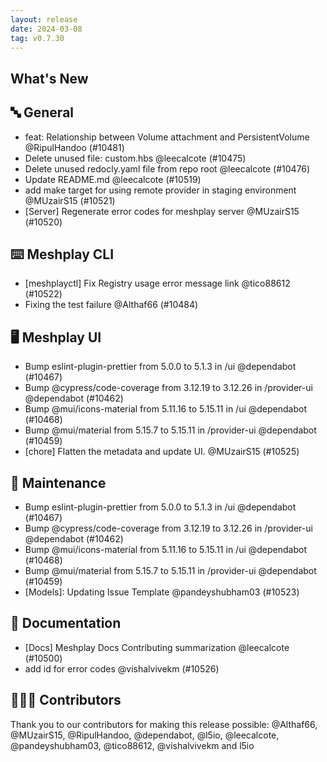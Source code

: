 ```yaml
---
layout: release
date: 2024-03-08
tag: v0.7.30
---
```


## What's New
## 🔤 General
- feat: Relationship between Volume attachment and PersistentVolume @RipulHandoo (#10481)
- Delete unused file: custom.hbs @leecalcote (#10475)
- Delete unused redocly.yaml file from repo root @leecalcote (#10476)
- Update README.md @leecalcote (#10519)
- add make target for using remote provider in staging environment @MUzairS15 (#10521)
- [Server] Regenerate error codes for meshplay server @MUzairS15 (#10520)

## ⌨️ Meshplay CLI

- [meshplayctl] Fix Registry usage error message link @tico88612 (#10522)
- Fixing the test failure @Althaf66 (#10484)

## 🖥 Meshplay UI

- Bump eslint-plugin-prettier from 5.0.0 to 5.1.3 in /ui @dependabot (#10467)
- Bump @cypress/code-coverage from 3.12.19 to 3.12.26 in /provider-ui @dependabot (#10462)
- Bump @mui/icons-material from 5.11.16 to 5.15.11 in /ui @dependabot (#10468)
- Bump @mui/material from 5.15.7 to 5.15.11 in /provider-ui @dependabot (#10459)
- [chore] Flatten the metadata and update UI. @MUzairS15 (#10525)

## 🧰 Maintenance

- Bump eslint-plugin-prettier from 5.0.0 to 5.1.3 in /ui @dependabot (#10467)
- Bump @cypress/code-coverage from 3.12.19 to 3.12.26 in /provider-ui @dependabot (#10462)
- Bump @mui/icons-material from 5.11.16 to 5.15.11 in /ui @dependabot (#10468)
- Bump @mui/material from 5.15.7 to 5.15.11 in /provider-ui @dependabot (#10459)
- [Models]: Updating Issue Template @pandeyshubham03 (#10523)

## 📖 Documentation

- [Docs] Meshplay Docs Contributing summarization @leecalcote (#10500)
- add id for error codes @vishalvivekm (#10526)

## 👨🏽‍💻 Contributors

Thank you to our contributors for making this release possible:
@Althaf66, @MUzairS15, @RipulHandoo, @dependabot, @l5io, @leecalcote, @pandeyshubham03, @tico88612, @vishalvivekm and l5io
